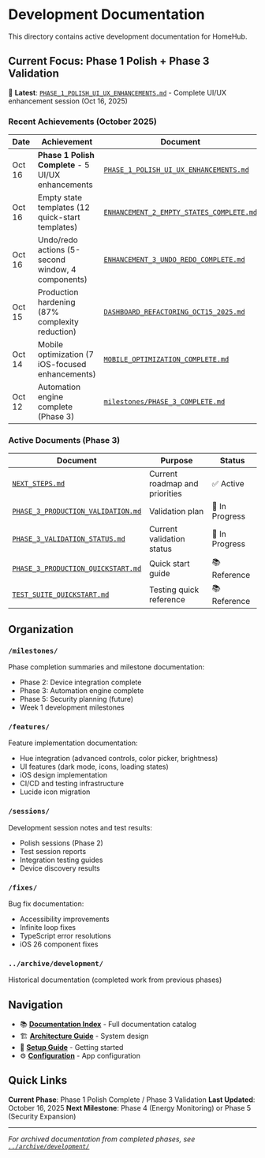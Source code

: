 # Development Documentation

This directory contains active development documentation for HomeHub.

## Current Focus: Phase 1 Polish + Phase 3 Validation

📍 **Latest**: [`PHASE_1_POLISH_UI_UX_ENHANCEMENTS.md`](PHASE_1_POLISH_UI_UX_ENHANCEMENTS.md) - Complete UI/UX enhancement session (Oct 16, 2025)

### Recent Achievements (October 2025)

| Date   | Achievement                                        | Document                                                                           |
| ------ | -------------------------------------------------- | ---------------------------------------------------------------------------------- |
| Oct 16 | **Phase 1 Polish Complete** - 5 UI/UX enhancements | [`PHASE_1_POLISH_UI_UX_ENHANCEMENTS.md`](PHASE_1_POLISH_UI_UX_ENHANCEMENTS.md)     |
| Oct 16 | Empty state templates (12 quick-start templates)   | [`ENHANCEMENT_2_EMPTY_STATES_COMPLETE.md`](ENHANCEMENT_2_EMPTY_STATES_COMPLETE.md) |
| Oct 16 | Undo/redo actions (5-second window, 4 components)  | [`ENHANCEMENT_3_UNDO_REDO_COMPLETE.md`](ENHANCEMENT_3_UNDO_REDO_COMPLETE.md)       |
| Oct 15 | Production hardening (87% complexity reduction)    | [`DASHBOARD_REFACTORING_OCT15_2025.md`](DASHBOARD_REFACTORING_OCT15_2025.md)       |
| Oct 14 | Mobile optimization (7 iOS-focused enhancements)   | [`MOBILE_OPTIMIZATION_COMPLETE.md`](MOBILE_OPTIMIZATION_COMPLETE.md)               |
| Oct 12 | Automation engine complete (Phase 3)               | [`milestones/PHASE_3_COMPLETE.md`](milestones/PHASE_3_COMPLETE.md)                 |

### Active Documents (Phase 3)

| Document                                                               | Purpose                        | Status         |
| ---------------------------------------------------------------------- | ------------------------------ | -------------- |
| [`NEXT_STEPS.md`](NEXT_STEPS.md)                                       | Current roadmap and priorities | ✅ Active      |
| [`PHASE_3_PRODUCTION_VALIDATION.md`](PHASE_3_PRODUCTION_VALIDATION.md) | Validation plan                | 🔄 In Progress |
| [`PHASE_3_VALIDATION_STATUS.md`](PHASE_3_VALIDATION_STATUS.md)         | Current validation status      | 🔄 In Progress |
| [`PHASE_3_PRODUCTION_QUICKSTART.md`](PHASE_3_PRODUCTION_QUICKSTART.md) | Quick start guide              | 📚 Reference   |
| [`TEST_SUITE_QUICKSTART.md`](TEST_SUITE_QUICKSTART.md)                 | Testing quick reference        | 📚 Reference   |

## Organization

### `/milestones/`

Phase completion summaries and milestone documentation:

- Phase 2: Device integration complete
- Phase 3: Automation engine complete
- Phase 5: Security planning (future)
- Week 1 development milestones

### `/features/`

Feature implementation documentation:

- Hue integration (advanced controls, color picker, brightness)
- UI features (dark mode, icons, loading states)
- iOS design implementation
- CI/CD and testing infrastructure
- Lucide icon migration

### `/sessions/`

Development session notes and test results:

- Polish sessions (Phase 2)
- Test session reports
- Integration testing guides
- Device discovery results

### `/fixes/`

Bug fix documentation:

- Accessibility improvements
- Infinite loop fixes
- TypeScript error resolutions
- iOS 26 component fixes

### `../archive/development/`

Historical documentation (completed work from previous phases)

## Navigation

- 📚 **[Documentation Index](../INDEX.md)** - Full documentation catalog
- 🏗️ **[Architecture Guide](../guides/ARCHITECTURE.md)** - System design
- 🚀 **[Setup Guide](../guides/SETUP_QUICKSTART.md)** - Getting started
- ⚙️ **[Configuration](../guides/CONFIGURATION.md)** - App configuration

## Quick Links

**Current Phase**: Phase 1 Polish Complete / Phase 3 Validation
**Last Updated**: October 16, 2025
**Next Milestone**: Phase 4 (Energy Monitoring) or Phase 5 (Security Expansion)

---

_For archived documentation from completed phases, see [`../archive/development/`](../archive/development/)_
